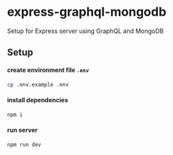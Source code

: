 # express-graphql-mongodb

Setup for Express server using GraphQL and MongoDB

## Setup

#### create environment file `.env`

```bash
cp .env.example .env
```

#### install dependencies

```bash
npm i
```

#### run server

```bash
npm run dev
```
